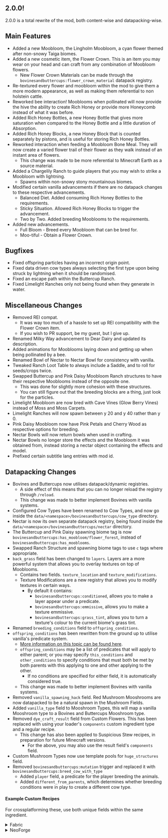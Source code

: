 ## 2.0.0!
2.0.0 is a total rewrite of the mod, both content-wise and datapacking-wise.

## Main Features
- Added a new Moobloom, the Lingholm Moobloom, a cyan flower themed after non-snowy Taiga biomes.
- Added a new cosmetic item, the Flower Crown. This is an item you may wear on your head and can craft from any combination of Moobloom flowers.
  - New Flower Crown Materials can be made through the `bovinesandbuttercups:flower_crown_material` datapack registry.
- Re-textured every flower and moobloom within the mod to give them a more modern appearance, as well as making them referential to non holstein cattle.
- Reworked bee interaction! Mooblooms when pollinated will now provide the hive the ability to create Rich Honey or provide more Honeycomb instead of what it was before.
- Added Rich Honey Bottles, a new Honey Bottle that gives more saturation when compared to the Honey Bottle and a little duration of Absorption.
- Added Rich Honey Blocks, a new Honey Block that is counted separately by pistons, and is useful for storing Rich Honey Bottles.
- Reworked interaction when feeding a Moobloom Bone Meal. They will now create a varied flower trail of their flower as they walk instead of an instant area of flowers.
  - This change was made to be more referential to Minecraft Earth as a source material.
- Added a Chargelily Ranch to guide players that you may wish to strike a Moobloom with lightning.
  - Spawns within non-snowy stony mountainous biomes.
- Modified certain vanilla advancements if there are no datapack changes to these respective advancements.
  - Balanced Diet. Added consuming Rich Honey Bottles to the requirements.
  - Sticky Situation. Allowed Rich Honey Blocks to trigger the advancement.
  - Two by Two. Added breeding Mooblooms to the requirements.
- Added new advancements.
  - Full Bloom - Breed every Moobloom that can be bred for.
  - Moo-tiful - Obtain a Flower Crown.

## Bugfixes
- Fixed offspring particles having an incorrect origin point.
- Fixed data driven cow types always selecting the first type upon being struck by lightning when it should be randomised.
- Fixed an escape path within the Buttercup Ranch.
- Fixed Limelight Ranches only not being found when they generate in water.

## Miscellaneous Changes
- Removed REI compat.
  - It was way too much of a hassle to set up REI compatibility with the Flower Crown item.
  - If you wish to PR support, be my guest, but I give up.
- Renamed Milky Way advancement to Dear Dairy and updated its description.
- Added animations for Mooblooms laying down and getting up when being pollinated by a bee.
- Renamed Bowl of Nectar to Nectar Bowl for consistency with vanilla.
- Tweaked Ranch Loot Table to always include a Saddle, and to roll for seeds/crops twice.
- Swapped Buttercup and Pink Daisy Moobloom Ranch structures to have their respective Mooblooms instead of the opposite one.
  - This was done for slightly more cohesion with these structures.
  - You can still figure out that the breeding blocks are a thing, just look for the particles.
- Limelight Moobloom are now bred with Cave Vines (Glow Berry Vines) instead of Moss and Moss Carpets.
- Limelight Ranches will now spawn between y 20 and y 40 rather than y 0.
- Pink Daisy Moobloom now have Pink Petals and Cherry Wood as respective options for breeding.
- Nectar Bowls will now return bowls when used in crafting.
- Nectar Bowls no longer store the effects and the Moobloom it was obtained from, instead storing a nectar object containing the effects and model.
- Prefixed certain subtitle lang entries with mod id.

## Datapacking Changes
- Bovines and Buttercups now utilises datapack/dynamic registries.
  - A side effect of this means that you can no longer reload the registry through `/reload`.
  - This change was made to better implement Bovines with vanilla systems.
- Configured Cow Types have been renamed to Cow Types, and now go inside the `data/<namespace>/bovinesandbuttercups/cow_type` directory.
- Nectar is now its own separate datapack registry, being found inside the `data/<namespace>/bovinesandbuttercups/nectar` directory.
- The Buttercup and Pink Daisy spawning biome tag is now `bovinesandbuttercups:has_moobloom/flower_forest`, instead of `bovinesandbuttercups:has_mooblooms`.
- Swapped Ranch Structure and spawning biome tags to use `c` tags where appropriate.
- `back_grass` field has been changed to `layers`. Layers are a more powerful system that allows you to overlay textures on top of Mooblooms.
  - Contains two fields. `texture_location` and `texture_modifications`.
  - Texture Modifications are a new registry that allows you to modify textures in certain ways.
    - By default it contains:
      - `bovinesandbuttercups:conditioned`, allows you to make a layer appear under a predicate.
      - `bovinesandbuttercups:emmissive`, allows you to make a texture emmissive.
      - `bovinesandbuttercups:grass_tint`, allows you to turn a texture's colour to the current biome's grass tint.
- Renamed `breeding_conditions` field to `offspring_conditions`.
- `offspring_conditions` has been rewritten from the ground up to utilise vanilla's predicate system.
  - [More information on this topic can be found here](https://minecraft.wiki/w/Predicate).
  - `offspring_conditions` may be a list of predicates that will apply to either parent; or you may specify `this_conditions` and `other_conditions` to specify conditions that must both be met by both parents with this applying to one and other applying to the other.
    - If no conditions are specified for either field, it is automatically considered true.
  - This change was made to better implement Bovines with vanilla systems.
- Removed `vanilla_spawning_hack` field. Red Mushroom Mooshrooms are now datapacked to be a natural spawn in the Mushroom Fields.
- Added `vanilla_type` field to Mooshroom Types, this will map a vanilla Mooshroom type to a Bovines and Buttercups Mooshroom type.
- Removed `dye_craft_result` field from Custom Flowers. This has been replaced with using your loader's `components` custom ingredient type and a regular recipe.
  - This change has also been applied to Suspicious Stew recipes, in preparation for future Minecraft versions.
    - For the above, you may also use the result field's `components` field.
- Custom Mushroom Types now use template pools for `huge_structures` field.
- Removed `bovinesandbuttercups:mutation` trigger and replaced it with `bovinesandbuttercups:breed_cow_with_type`
  - Added `player` field, a predicate for the player breeding the animals.
  - Added `different_from_parents`, which determines whether breeding conditions were in play to create a different cow type.

#### Example Custom Recipes
For crossplatforming these, use both unique fields within the same ingredient.
<details>
<summary>Fabric</summary>

```json
{
  "type": "minecraft:crafting_shapeless",
  "category": "misc",
  "group": "white_dye",
  "ingredients": [
    {
      "fabric:type": "fabric:components",
      "base": {
        "item": "bovinesandbuttercups:custom_flower"
      },
      "components": {
        "bovinesandbuttercups:custom_flower": "example:cool_flower"
      }
    }
  ],
  "result": {
    "id": "minecraft:white_dye",
    "count": 1
  }
}
```
```json
{
  "type": "minecraft:crafting_shapeless",
  "category": "misc",
  "group": "white_dye",
  "ingredients": [
    {
      "item": "minecraft:bowl"
    },
    {
      "item": "minecraft:red_mushroom"
    },
    {
      "item": "minecraft:brown_mushroom"
    },
    {
      "fabric:type": "fabric:components",
      "base": {
        "item": "bovinesandbuttercups:custom_flower"
      },
      "components": {
        "bovinesandbuttercups:custom_flower": "example:cool_flower"
      }
    }
  ],
  "result": {
    "id": "minecraft:suspicious_stew",
    "count": 1,
    "components": {
      "minecraft:suspicious_stew_effects": [
        {
          "id": "minecraft:regeneration",
          "duration": 20
        }
      ]
    }
  }
}
```
</details>
<details>
<summary>NeoForge</summary>

```json
{
  "type": "minecraft:crafting_shapeless",
  "category": "misc",
  "group": "white_dye",
  "ingredients": [
    {
      "type": "neoforge:components",
      "items": [
        "bovinesandbuttercups:custom_flower"
      ],
      "components": {
        "bovinesandbuttercups:custom_flower": "example:cool_flower"
      }
    }
  ],
  "result": {
    "id": "minecraft:white_dye",
    "count": 1
  }
}
```
```json
{
  "type": "minecraft:crafting_shapeless",
  "category": "misc",
  "ingredients": [
    {
      "item": "minecraft:bowl"
    },
    {
      "item": "minecraft:red_mushroom"
    },
    {
      "item": "minecraft:brown_mushroom"
    },
    {
      "type": "neoforge:components",
      "items": [
        "bovinesandbuttercups:custom_flower"
      ],
      "components": {
        "bovinesandbuttercups:custom_flower": "example:cool_flower"
      }
    }
  ],
  "result": {
    "id": "minecraft:suspicious_stew",
    "count": 1,
    "components": {
      "minecraft:suspicious_stew_effects": [
        {
          "id": "minecraft:regeneration",
          "duration": 20
        }
      ]
    }
  }
}
```
</details>